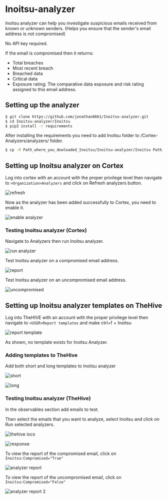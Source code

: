 # Inoitsu-analyzer

Inoitsu analyzer can help you investigate suspicious emails received from known or unknown senders. (Helps you ensure that the sender's email address is not compromised)

No API key required.

If the email is compromised then it returns:
- Total breaches
- Most recent breach
- Breached data 
- Critical data
- Exposure rating: The comparative data exposure and risk rating assigned to this email address.


## Setting up the analyzer

~~~bash
$ git clone https://github.com/jonathan6661/Inoitsu-analyzer.git
$ cd Inoitsu-analyzer/Inoitsu
$ pip3 install -r requirements
~~~

After installing the requirements you need to add Inoitsu folder to /Cortex-Analyzers/analyzers/ folder.

~~~bash
$ cp -R Path_where_you_dowloaded_Inoitsu/Inoitsu-analyzer/Inoitsu Path_to_Cortex-Analyzers/Cortex-Analyzers/analyzers/
~~~

## Setting up Inoitsu analyzer on Cortex

Log into cortex with an account with the proper privilege level then navigate to ```>Organization>Analyzers``` and click on Refresh analyzers button.

![refresh](https://user-images.githubusercontent.com/37407314/92717066-8e1a1600-f357-11ea-8942-75ec2b97dedf.PNG)

Now as the analyzer has been added successfully to Cortex, you need to enable it.

![enable analyzer](https://user-images.githubusercontent.com/37407314/92718622-f4079d00-f359-11ea-8124-0ee9ca565661.PNG)

### Testing Inoitsu analyzer (Cortex)

Navigate to Analyzers then run Inoitsu analyzer.

![run analyzer](https://user-images.githubusercontent.com/37407314/92719258-ce2ec800-f35a-11ea-9f82-f4ed9f4ab01e.PNG)

Test Inoitsu analyzer on a compromised email address.

![report](https://user-images.githubusercontent.com/37407314/92719758-8d837e80-f35b-11ea-8120-014a389955cd.PNG)

Test Inoitsu analyzer on an uncompromised email address.

![uncompromised](https://user-images.githubusercontent.com/37407314/92720556-a9d3eb00-f35c-11ea-8157-911d85149ae4.PNG)

## Setting up Inoitsu analyzer templates on TheHive
  
Log into TheHIVE with an account with the proper privilege level then navigate to ```>USER>Report templates``` and make ctrl+f + Inoitsu

![report template](https://user-images.githubusercontent.com/37407314/92721417-fc61d700-f35d-11ea-9505-f2994ef7aee8.PNG)

As shown, no template exists for Inoitsu Analyzer.

### Adding templates to TheHive

Add both short and long templates to Inoitsu analyzer

![short](https://user-images.githubusercontent.com/37407314/92721964-cbce6d00-f35e-11ea-978b-6a602617e7e5.PNG)

![long](https://user-images.githubusercontent.com/37407314/92722405-7b0b4400-f35f-11ea-9176-c09d9c8ea02e.PNG)

### Testing Inoitsu analyzer (TheHive)

In the observables section add emails to test.

Then select the emails that you want to analyze, select Inoitsu and click on Run selected analyzers.

![thehive iocs](https://user-images.githubusercontent.com/37407314/92724230-2d440b00-f362-11ea-8115-21c91bf27d2d.PNG)

![response](https://user-images.githubusercontent.com/37407314/92725358-f2db6d80-f363-11ea-8e59-697e579a75aa.PNG)

To view the report of the compromised email, click on ```Inoitsu:Compromised="True"```

![analyzer report](https://user-images.githubusercontent.com/37407314/92727316-d3920f80-f366-11ea-9e29-d2c21d286277.PNG)

To view the report of the uncompromised email, click on ```Inoitsu:Compromised="False"```

![analyzer report 2](https://user-images.githubusercontent.com/37407314/92727203-a5accb00-f366-11ea-875a-da30f01b6c4d.PNG)



